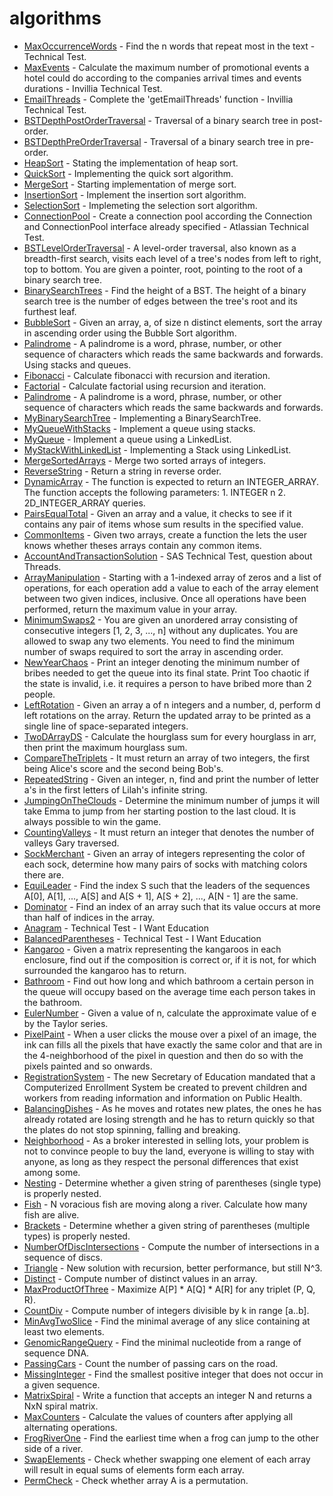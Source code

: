 # algorithms
- [MaxOccurrenceWords](https://github.com/thiagoferrax/algorithms/blob/master/src/main/java/com/trainings/algorithms/technicaltest/MaxOccurrenceWords.java) - Find the n words that repeat most in the text - Technical Test.
- [MaxEvents](https://github.com/thiagoferrax/algorithms/blob/master/src/main/java/com/trainings/algorithms/technicaltest/MaxEvents.java) - Calculate the maximum number of promotional events a hotel could do according to the companies arrival times and events durations - Invillia Technical Test.
- [EmailThreads](https://github.com/thiagoferrax/algorithms/blob/master/src/main/java/com/trainings/algorithms/technicaltest/EmailThreads.java) - Complete the 'getEmailThreads' function - Invillia Technical Test.
- [BSTDepthPostOrderTraversal](https://github.com/thiagoferrax/algorithms/blob/master/src/main/java/com/trainings/algorithms/trees/BSTDepthPostOrderTraversal.java) - Traversal of a binary search tree in post-order. 
- [BSTDepthPreOrderTraversal](https://github.com/thiagoferrax/algorithms/blob/master/src/main/java/com/trainings/algorithms/trees/BSTDepthPreOrderTraversal.java) - Traversal of a binary search tree in pre-order. 
- [HeapSort](https://github.com/thiagoferrax/algorithms/blob/master/src/main/java/com/trainings/algorithms/sorting/HeapSort.java) - Stating the implementation of heap sort.
- [QuickSort](https://github.com/thiagoferrax/algorithms/blob/master/src/main/java/com/trainings/algorithms/sorting/QuickSort.java) - Implementing the quick sort algorithm.
- [MergeSort](https://github.com/thiagoferrax/algorithms/blob/master/src/main/java/com/trainings/algorithms/sorting/MergeSort.java) - Starting implementation of merge sort.
- [InsertionSort](https://github.com/thiagoferrax/algorithms/blob/master/src/main/java/com/trainings/algorithms/sorting/InsertionSort.java) - Implement the insertion sort algorithm.
- [SelectionSort](https://github.com/thiagoferrax/algorithms/blob/master/src/main/java/com/trainings/algorithms/sorting/SelectionSort.java) - Implemeting the selection sort algorithm.
- [ConnectionPool](https://github.com/thiagoferrax/algorithms/blob/master/src/main/java/com/trainings/algorithms/technicaltest/ConnectionPool.java) - Create a connection pool according the Connection and ConnectionPool interface already specified - Atlassian Technical Test.
- [BSTLevelOrderTraversal](https://github.com/thiagoferrax/algorithms/blob/master/src/main/java/com/trainings/algorithms/trees/BSTLevelOrderTraversal.java) - A level-order traversal, also known as a breadth-first search, visits each level of a tree's nodes from left to right, top to bottom. You are given a pointer, root, pointing to the root of a binary search tree.
- [BinarySearchTrees](https://github.com/thiagoferrax/algorithms/blob/master/src/main/java/com/trainings/algorithms/trees/BinarySearchTrees.java) - Find the height of a BST. The height of a binary search tree is the number of edges between the tree's root and its furthest leaf.
- [BubbleSort](https://github.com/thiagoferrax/algorithms/blob/master/src/main/java/com/trainings/algorithms/sorting/BubbleSort.java) - Given an array, a, of size n distinct elements, sort the array in ascending order using the Bubble Sort algorithm.
- [Palindrome](https://github.com/thiagoferrax/algorithms/blob/master/src/main/java/com/trainings/algorithms/stacksandqueues/Palindrome.java) - A palindrome is a word, phrase, number, or other sequence of characters which reads the same backwards and forwards. Using stacks and queues.
- [Fibonacci](https://github.com/thiagoferrax/algorithms/blob/master/src/main/java/com/trainings/algorithms/recursion/Fibonacci.java) - Calculate fibonacci with recursion and iteration.
- [Factorial](https://github.com/thiagoferrax/algorithms/blob/master/src/main/java/com/trainings/algorithms/recursion/Factorial.java) - Calculate factorial using recursion and iteration.
- [Palindrome](https://github.com/thiagoferrax/algorithms/blob/master/src/main/java/com/trainings/algorithms/arrays/Palindrome.java) - A palindrome is a word, phrase, number, or other sequence of characters which reads the same backwards and forwards.
- [MyBinarySearchTree](https://github.com/thiagoferrax/algorithms/blob/master/src/main/java/com/trainings/algorithms/trees/MyBinarySearchTree.java) - Implementing a BinarySearchTree.
- [MyQueueWithStacks](https://github.com/thiagoferrax/algorithms/blob/master/src/main/java/com/trainings/algorithms/stacksandqueues/MyQueueWithStacks.java) - Implement a queue using stacks.
- [MyQueue](https://github.com/thiagoferrax/algorithms/blob/master/src/main/java/com/trainings/algorithms/stacksandqueues/MyQueue.java) - Implement a queue using a LinkedList.
- [MyStackWithLinkedList](https://github.com/thiagoferrax/algorithms/blob/master/src/main/java/com/trainings/algorithms/stacksandqueues/MyStackWithLinkedList.java) - Implementing a Stack using LinkedList.
- [MergeSortedArrays](https://github.com/thiagoferrax/algorithms/blob/master/src/main/java/com/trainings/algorithms/arrays/MergeSortedArrays.java) - Merge two sorted arrays of integers.
- [ReverseString](https://github.com/thiagoferrax/algorithms/blob/master/src/main/java/com/trainings/algorithms/arrays/ReverseString.java) - Return a string in reverse order.
- [DynamicArray](https://github.com/thiagoferrax/algorithms/blob/master/src/main/java/com/trainings/algorithms/arrays/DynamicArray.java) - The function is expected to return an INTEGER_ARRAY. The function accepts the following parameters: 1. INTEGER n 2. 2D_INTEGER_ARRAY queries.
- [PairsEqualTotal](https://github.com/thiagoferrax/algorithms/blob/master/src/main/java/com/trainings/algorithms/arrays/PairsEqualTotal.java) - Given an array and a value, it checks to see if it contains any pair of items whose sum results in the specified value.
- [CommonItems](https://github.com/thiagoferrax/algorithms/blob/master/src/main/java/com/trainings/algorithms/arrays/CommonItems.java) - Given two arrays, create a function the lets the user knows whether theses arrays contain any common items.
- [AccountAndTransactionSolution](https://github.com/thiagoferrax/algorithms/blob/master/src/main/java/com/trainings/algorithms/technicaltest/AccountAndTransactionSolution.java) - SAS Technical Test, question about Threads.
- [ArrayManipulation](https://github.com/thiagoferrax/algorithms/blob/master/src/main/java/com/trainings/algorithms/arrays/ArrayManipulation.java) - Starting with a 1-indexed array of zeros and a list of operations, for each operation add a value to each of the array element between two given indices, inclusive. Once all operations have been performed, return the maximum value in your array.
- [MinimumSwaps2](https://github.com/thiagoferrax/algorithms/blob/master/src/main/java/com/trainings/algorithms/arrays/MinimumSwaps2.java) - You are given an unordered array consisting of consecutive integers  [1, 2, 3, ..., n] without any duplicates. You are allowed to swap any two elements. You need to find the minimum number of swaps required to sort the array in ascending order.
- [NewYearChaos](https://github.com/thiagoferrax/algorithms/blob/master/src/main/java/com/trainings/algorithms/arrays/NewYearChaos.java) - Print an integer denoting the minimum number of bribes needed to get the queue into its final state. Print Too chaotic if the state is invalid, i.e. it requires a person to have bribed more than 2 people.
- [LeftRotation](https://github.com/thiagoferrax/algorithms/blob/master/src/main/java/com/trainings/algorithms/arrays/LeftRotation.java) - Given an array a of n integers and a number, d, perform d left rotations on the array. Return the updated array to be printed as a single line of space-separated integers.
- [TwoDArrayDS](https://github.com/thiagoferrax/algorithms/blob/master/src/main/java/com/trainings/algorithms/arrays/TwoDArrayDS.java) - Calculate the hourglass sum for every hourglass in arr, then print the maximum hourglass sum.
- [CompareTheTriplets](https://github.com/thiagoferrax/algorithms/blob/master/src/main/java/com/trainings/algorithms/warmup/CompareTheTriplets.java) - It must return an array of two integers, the first being Alice's score and the second being Bob's.
- [RepeatedString](https://github.com/thiagoferrax/algorithms/blob/master/src/main/java/com/trainings/algorithms/warmup/RepeatedString.java) - Given an integer, n, find and print the number of letter a's in the first letters of Lilah's infinite string.
- [JumpingOnTheClouds](https://github.com/thiagoferrax/algorithms/blob/master/src/main/java/com/trainings/algorithms/warmup/JumpingOnTheClouds.java) - Determine the minimum number of jumps it will take Emma to jump from her starting postion to the last cloud. It is always possible to win the game.
- [CountingValleys](https://github.com/thiagoferrax/algorithms/blob/master/src/main/java/com/trainings/algorithms/warmup/CountingValleys.java) -  It must return an integer that denotes the number of valleys Gary traversed.
- [SockMerchant](https://github.com/thiagoferrax/algorithms/blob/master/src/main/java/com/trainings/algorithms/warmup/SockMerchant.java) - Given an array of integers representing the color of each sock, determine how many pairs of socks with matching colors there are.
- [EquiLeader](https://github.com/thiagoferrax/algorithms/blob/master/src/main/java/com/trainings/algorithms/leader/EquiLeader.java) - Find the index S such that the leaders of the sequences A[0], A[1], ..., A[S] and A[S + 1], A[S + 2], ..., A[N - 1] are the same.
- [Dominator](https://github.com/thiagoferrax/algorithms/blob/master/src/main/java/com/trainings/algorithms/leader/Dominator.java) - Find an index of an array such that its value occurs at more than half of indices in the array.
- [Anagram](https://github.com/thiagoferrax/algorithms/blob/master/src/main/java/com/trainings/algorithms/technicaltest/Anagram.java) - Technical Test - I Want Education
- [BalancedParentheses](https://github.com/thiagoferrax/algorithms/blob/master/src/main/java/com/trainings/algorithms/technicaltest/BalancedParentheses.java) - Technical Test - I Want Education 
- [Kangaroo](https://github.com/thiagoferrax/algorithms/blob/master/src/main/java/com/trainings/algorithms/adhoc/Kangaroo.java) - Given a matrix representing the kangaroos in each enclosure, find out if the composition is correct or, if it is not, for which surrounded the kangaroo has to return.
- [Bathroom](https://github.com/thiagoferrax/algorithms/blob/master/src/main/java/com/trainings/algorithms/simulations/Bathroom.java) - Find out how long and which bathroom a certain person in the queue will occupy based on the average time each person takes in the bathroom.
- [EulerNumber](https://github.com/thiagoferrax/algorithms/blob/master/src/main/java/com/trainings/algorithms/mathematics/EulerNumber.java) - Given a value of n, calculate the approximate value of e by the Taylor series.
- [PixelPaint](https://github.com/thiagoferrax/algorithms/blob/master/src/main/java/com/trainings/algorithms/recursion/PixelPaint.java) - When a user clicks the mouse over a pixel of an image, the ink can fills all the pixels that have exactly the same color and that are in the 4-neighborhood of the pixel in question and then do so with the pixels painted and so onwards.
- [RegistrationSystem](https://github.com/thiagoferrax/algorithms/blob/master/src/main/java/com/trainings/algorithms/sorting/RegistrationSystem.java) - The new Secretary of Education mandated that a Computerized Enrollment System be created to prevent children and workers from reading information and information on Public Health.
- [BalancingDishes](https://github.com/thiagoferrax/algorithms/blob/master/src/main/java/com/trainings/algorithms/simulations/BalancingDishes.java) - As he moves and rotates new plates, the ones he has already rotated are losing strength and he has to return quickly so that the plates do not stop spinning, falling and breaking.
- [Neighborhood](https://github.com/thiagoferrax/algorithms/blob/master/src/main/java/com/trainings/algorithms/arrays/Neighborhood.java) - As a broker interested in selling lots, your problem is not to convince people to buy the land, everyone is willing to stay with anyone, as long as they respect the personal differences that exist among some.
- [Nesting](https://github.com/thiagoferrax/algorithms/blob/master/src/main/java/com/trainings/algorithms/stacksandqueues/Nesting.java) - Determine whether a given string of parentheses (single type) is properly nested.
- [Fish](https://github.com/thiagoferrax/algorithms/blob/master/src/main/java/com/trainings/algorithms/stacksandqueues/Fish.java) - N voracious fish are moving along a river. Calculate how many fish are alive.
- [Brackets](https://github.com/thiagoferrax/algorithms/blob/master/src/main/java/com/trainings/algorithms/stacksandqueues/Brackets.java) - Determine whether a given string of parentheses (multiple types) is properly nested.
- [NumberOfDiscIntersections](https://github.com/thiagoferrax/algorithms/blob/master/src/main/java/com/trainings/algorithms/sorting/NumberOfDiscIntersections.java) - Compute the number of intersections in a sequence of discs.
- [Triangle](https://github.com/thiagoferrax/algorithms/blob/master/src/main/java/com/trainings/algorithms/sorting/Triangle.java) - New solution with recursion, better performance, but still N^3.
- [Distinct](https://github.com/thiagoferrax/algorithms/blob/master/src/main/java/com/trainings/algorithms/sorting/Distinct.java) - Compute number of distinct values in an array.
- [MaxProductOfThree](https://github.com/thiagoferrax/algorithms/blob/master/src/main/java/com/trainings/algorithms/sorting/MaxProductOfThree.java) - Maximize A[P] * A[Q] * A[R] for any triplet (P, Q, R).
- [CountDiv](https://github.com/thiagoferrax/algorithms/blob/master/src/main/java/com/trainings/algorithms/prefixsums/CountDiv.java) - Compute number of integers divisible by k in range [a..b].
- [MinAvgTwoSlice](https://github.com/thiagoferrax/algorithms/blob/master/src/main/java/com/trainings/algorithms/prefixsums/MinAvgTwoSlice.java) - Find the minimal average of any slice containing at least two elements.
- [GenomicRangeQuery](https://github.com/thiagoferrax/algorithms/blob/master/src/main/java/com/trainings/algorithms/prefixsums/GenomicRangeQuery.java) - Find the minimal nucleotide from a range of sequence DNA.
- [PassingCars](https://github.com/thiagoferrax/algorithms/blob/master/src/main/java/com/trainings/algorithms/prefixsums/PassingCars.java) - Count the number of passing cars on the road.
- [MissingInteger](https://github.com/thiagoferrax/algorithms/blob/master/src/main/java/com/trainings/algorithms/countingelements/MissingInteger.java) - Find the smallest positive integer that does not occur in a given sequence.
- [MatrixSpiral](https://github.com/thiagoferrax/algorithms/blob/master/src/main/java/com/trainings/algorithms/arrays/MatrixSpiral.java) - Write a function that accepts an integer N and returns a NxN spiral matrix.
- [MaxCounters](https://github.com/thiagoferrax/algorithms/blob/master/src/main/java/com/trainings/algorithms/countingelements/MaxCounters.java) - Calculate the values of counters after applying all alternating operations.
- [FrogRiverOne](https://github.com/thiagoferrax/algorithms/blob/master/src/main/java/com/trainings/algorithms/countingelements/FrogRiverOne.java) - Find the earliest time when a frog can jump to the other side of a river.
- [SwapElements](https://github.com/thiagoferrax/algorithms/blob/master/src/main/java/com/trainings/algorithms/countingelements/SwapElements.java) - Check whether swapping one element of each array will result in equal sums of elements form each array.
- [PermCheck](https://github.com/thiagoferrax/algorithms/blob/master/src/main/java/com/trainings/algorithms/countingelements/PermCheck.java) - Check whether array A is a permutation.
